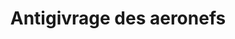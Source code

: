 ---
title: Antigivrage des aeronefs
longTitle: 'Antigivrage des aéronefs'
tags:
- gccommon
french:
- "[[Aircraft anti-icing]]"
---